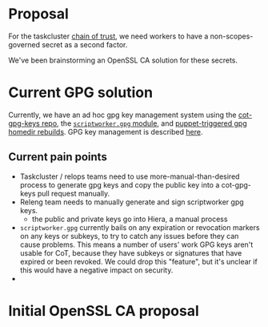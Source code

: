 Proposal
========

For the taskcluster [chain of trust](http://scriptworker.readthedocs.io/en/latest/chain_of_trust.html), we need workers to have a non-scopes-governed secret as a second factor.

We've been brainstorming an OpenSSL CA solution for these secrets.


Current GPG solution
====================

Currently, we have an ad hoc gpg key management system using the [cot-gpg-keys repo](https://github.com/mozilla-releng/cot-gpg-keys), the [`scriptworker.gpg` module](https://github.com/mozilla-releng/scriptworker/blob/master/scriptworker/gpg.py), and [puppet-triggered gpg homedir rebuilds](https://hg.mozilla.org/build/puppet/file/d90611235731/modules/scriptworker/manifests/chain_of_trust.pp#l61). GPG key management is described [here](http://scriptworker.readthedocs.io/en/latest/chain_of_trust.html#chain-of-trust-gpg-key-management).

Current pain points
-------------------

- Taskcluster / relops teams need to use more-manual-than-desired process to generate gpg keys and copy the public key into a cot-gpg-keys pull request manually.
- Releng team needs to manually generate and sign scriptworker gpg keys.
  - the public and private keys go into Hiera, a manual process
- `scriptworker.gpg` currently bails on any expiration or revocation markers on any keys or subkeys, to try to catch any issues before they can cause problems. This means a number of users' work GPG keys aren't usable for CoT, because they have subkeys or signatures that have expired or been revoked. We could drop this "feature", but it's unclear if this would have a negative impact on security.
- 

Initial OpenSSL CA proposal
===========================

